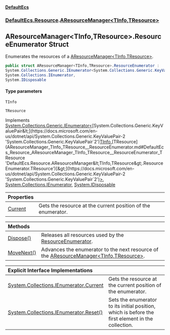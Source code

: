#### [DefaultEcs](DefaultEcs.md 'DefaultEcs')
### [DefaultEcs.Resource](DefaultEcs.md#DefaultEcs_Resource 'DefaultEcs.Resource').[AResourceManager&lt;TInfo,TResource&gt;](AResourceManager_TInfo_TResource_.md 'DefaultEcs.Resource.AResourceManager&lt;TInfo,TResource&gt;')
## AResourceManager&lt;TInfo,TResource&gt;.ResourceEnumerator Struct
Enumerates the resources of a [AResourceManager&lt;TInfo,TResource&gt;](AResourceManager_TInfo_TResource_.md 'DefaultEcs.Resource.AResourceManager&lt;TInfo,TResource&gt;').  
```csharp
public struct AResourceManager<TInfo,TResource>.ResourceEnumerator :
System.Collections.Generic.IEnumerator<System.Collections.Generic.KeyValuePair<TInfo, TResource>>,
System.Collections.IEnumerator,
System.IDisposable
```
#### Type parameters
<a name='DefaultEcs_Resource_AResourceManager_TInfo_TResource__ResourceEnumerator_TInfo'></a>
`TInfo`  
  
<a name='DefaultEcs_Resource_AResourceManager_TInfo_TResource__ResourceEnumerator_TResource'></a>
`TResource`  
  

Implements [System.Collections.Generic.IEnumerator&lt;](https://docs.microsoft.com/en-us/dotnet/api/System.Collections.Generic.IEnumerator-1 'System.Collections.Generic.IEnumerator`1')[System.Collections.Generic.KeyValuePair&lt;](https://docs.microsoft.com/en-us/dotnet/api/System.Collections.Generic.KeyValuePair-2 'System.Collections.Generic.KeyValuePair`2')[TInfo](AResourceManager_TInfo_TResource__ResourceEnumerator.md#DefaultEcs_Resource_AResourceManager_TInfo_TResource__ResourceEnumerator_TInfo 'DefaultEcs.Resource.AResourceManager&lt;TInfo,TResource&gt;.ResourceEnumerator.TInfo')[,](https://docs.microsoft.com/en-us/dotnet/api/System.Collections.Generic.KeyValuePair-2 'System.Collections.Generic.KeyValuePair`2')[TResource](AResourceManager_TInfo_TResource__ResourceEnumerator.md#DefaultEcs_Resource_AResourceManager_TInfo_TResource__ResourceEnumerator_TResource 'DefaultEcs.Resource.AResourceManager&lt;TInfo,TResource&gt;.ResourceEnumerator.TResource')[&gt;](https://docs.microsoft.com/en-us/dotnet/api/System.Collections.Generic.KeyValuePair-2 'System.Collections.Generic.KeyValuePair`2')[&gt;](https://docs.microsoft.com/en-us/dotnet/api/System.Collections.Generic.IEnumerator-1 'System.Collections.Generic.IEnumerator`1'), [System.Collections.IEnumerator](https://docs.microsoft.com/en-us/dotnet/api/System.Collections.IEnumerator 'System.Collections.IEnumerator'), [System.IDisposable](https://docs.microsoft.com/en-us/dotnet/api/System.IDisposable 'System.IDisposable')  

| Properties | |
| :--- | :--- |
| [Current](AResourceManager_TInfo_TResource__ResourceEnumerator_Current.md 'DefaultEcs.Resource.AResourceManager&lt;TInfo,TResource&gt;.ResourceEnumerator.Current') | Gets the resource at the current position of the enumerator.<br/> |

| Methods | |
| :--- | :--- |
| [Dispose()](AResourceManager_TInfo_TResource__ResourceEnumerator_Dispose().md 'DefaultEcs.Resource.AResourceManager&lt;TInfo,TResource&gt;.ResourceEnumerator.Dispose()') | Releases all resources used by the [ResourceEnumerator](AResourceManager_TInfo_TResource__ResourceEnumerator.md 'DefaultEcs.Resource.AResourceManager&lt;TInfo,TResource&gt;.ResourceEnumerator').<br/> |
| [MoveNext()](AResourceManager_TInfo_TResource__ResourceEnumerator_MoveNext().md 'DefaultEcs.Resource.AResourceManager&lt;TInfo,TResource&gt;.ResourceEnumerator.MoveNext()') | Advances the enumerator to the next resource of the [AResourceManager&lt;TInfo,TResource&gt;](AResourceManager_TInfo_TResource_.md 'DefaultEcs.Resource.AResourceManager&lt;TInfo,TResource&gt;'). |

| Explicit Interface Implementations | |
| :--- | :--- |
| [System.Collections.IEnumerator.Current](AResourceManager_TInfo_TResource__ResourceEnumerator_System_Collections_IEnumerator_Current.md 'DefaultEcs.Resource.AResourceManager&lt;TInfo,TResource&gt;.ResourceEnumerator.System.Collections.IEnumerator.Current') | Gets the resource at the current position of the enumerator.<br/> |
| [System.Collections.IEnumerator.Reset()](AResourceManager_TInfo_TResource__ResourceEnumerator_System_Collections_IEnumerator_Reset().md 'DefaultEcs.Resource.AResourceManager&lt;TInfo,TResource&gt;.ResourceEnumerator.System.Collections.IEnumerator.Reset()') | Sets the enumerator to its initial position, which is before the first element in the collection. |
